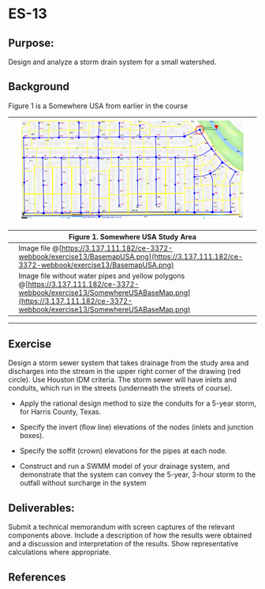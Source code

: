# ES-13

## Purpose:
Design and analyze a storm drain system for a small watershed.  

## Background

Figure 1 is a Somewhere USA from earlier in the course  

||![](BasemapUSA.png)||
|---|---|---|

||Figure 1. Somewhere USA Study Area||
|---|---|---|
||Image file @[https://3.137.111.182/ce-3372-webbook/exercise13/BasemapUSA.png](https://3.137.111.182/ce-3372-webbook/exercise13/BasemapUSA.png)||
||Image file without water pipes and yellow polygons @[https://3.137.111.182/ce-3372-webbook/exercise13/SomewhereUSABaseMap.png](https://3.137.111.182/ce-3372-webbook/exercise13/SomewhereUSABaseMap.png)||


---
## Exercise

Design  a  storm  sewer  system  that takes drainage from the study area and discharges into the stream in the upper right corner of the drawing (red circle).  Use Houston IDM criteria.  The storm sewer will have inlets and conduits, which run in the streets (underneath the streets of course).

- Apply  the  rational  design  method  to  size  the  conduits  for  a  5-year  storm,  for Harris County, Texas.

- Specify the invert (flow line) elevations of the nodes (inlets and junction boxes).

- Specify the soffit (crown) elevations for the pipes at each node.

- Construct and run a SWMM model of your drainage system,  and demonstrate that the system can convey the 5-year, 3-hour storm to the outfall without surcharge in the system

## Deliverables:

Submit a technical memorandum with screen captures of the relevant components above. Include a description of how the results were obtained and a discussion and interpretation of the results.  Show representative calculations where appropriate.  

## References



```python

```
